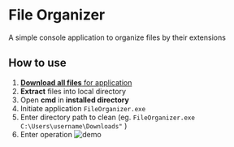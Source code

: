 # File Organizer

A simple console application to organize files by their extensions

## How to use
1. [**Download all files** for application](https://github.com/sean1832/Organizer/tree/master/FileOrganizer/deploy)
2. **Extract** files into local directory
3. Open **cmd** in **installed directory**
4. Initiate application `FileOrganizer.exe`
5. Enter directory path to clean (eg. `FileOrganizer.exe C:\Users\username\Downloads"` )
6. Enter operation 
![demo](pictures/open_cmd.gif)

<!--stackedit_data:
eyJoaXN0b3J5IjpbMTIyMzc5MjYxMywxMDg2NjQwODI1LDE2OD
M3NDk3MjcsNTQ2NzU5NjUwLC05OTU4MTQ2OTcsMTE4OTQ5NzQ4
M119
-->